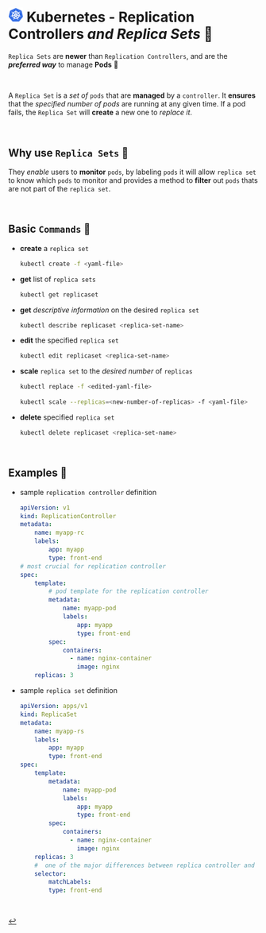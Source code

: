 # <img src="../../00-resources/img/k8s.png" width="30px"> **Kubernetes** - **Replication Controllers** *and* ***Replica Sets*** 👯

`Replica Sets` are **newer** than `Replication Controllers`, and are the ***preferred way*** to manage **Pods** 😤

<br />

A `Replica Set` is a *set of* `pods` that are **managed** by a `controller`. It **ensures** that the *specified number of pods* are running at any given time. If a pod fails, the `Replica Set` will **create** a new one to *replace it*.

<br />

## **Why** use `Replica Sets` 💭

They *enable* users to **monitor** `pods`, by labeling `pods` it will allow `replica set` to know which `pods` to monitor and provides a method to **filter** out `pods` thats are not part of the `replica set`.

<br />

## **Basic** `Commands` 📝

* **create** a `replica set`

    ```bash
    kubectl create -f <yaml-file>
    ```

* **get** list of `replica sets`

    ```bash
    kubectl get replicaset
    ```

* **get** *descriptive information* on the desired `replica set`

    ```bash
    kubectl describe replicaset <replica-set-name>
    ```

* **edit** the specified `replica set`

    ```bash
    kubectl edit replicaset <replica-set-name>
    ```

* **scale** `replica set` to the *desired number* of `replicas`

    ```bash
    kubectl replace -f <edited-yaml-file>
    ```

    ```bash
    kubectl scale --replicas=<new-number-of-replicas> -f <yaml-file>
    ```

* **delete** specified `replica set`

    ```bash
    kubectl delete replicaset <replica-set-name>
    ```

<br />

## **Examples** 🧩

* sample `replication controller` definition

    ```yaml
    apiVersion: v1
    kind: ReplicationController
    metadata:
        name: myapp-rc
        labels:
            app: myapp
            type: front-end
    # most crucial for replication controller
    spec:
        template:
            # pod template for the replication controller
            metadata:
                name: myapp-pod
                labels:
                    app: myapp
                    type: front-end
            spec:
                containers:
                  - name: nginx-container
                    image: nginx
        replicas: 3
    ```

* sample `replica set` definition

    ```yaml
    apiVersion: apps/v1
    kind: ReplicaSet
    metadata:
        name: myapp-rs
        labels:
            app: myapp
            type: front-end
    spec: 
        template:
            metadata:
                name: myapp-pod
                labels:
                    app: myapp
                    type: front-end
            spec:
                containers:
                  - name: nginx-container
                    image: nginx
        replicas: 3
        #  one of the major differences between replica controller and replica set
        selector: 
            matchLabels:
            type: front-end
    ```

<br>

[↩️](../)
